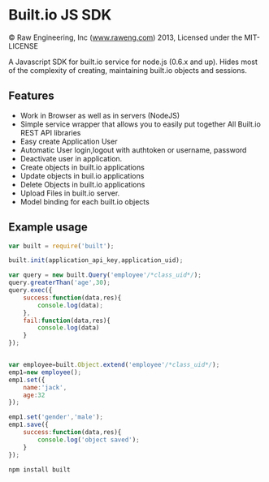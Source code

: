Built.io JS SDK
=======

&copy; Raw Engineering, Inc (www.raweng.com) 2013, Licensed under the MIT-LICENSE

A Javascript SDK for built.io service for node.js (0.6.x and up).  Hides most of the complexity of creating, maintaining built.io objects and sessions.


Features
--------

* Work in Browser as well as in servers (NodeJS)
* Simple service wrapper that allows you to easily put together All Built.io REST API libraries
* Easy create Application User
* Automatic User login,logout with authtoken or username, password
* Deactivate user in application.
* Create objects in built.io applications
* Update objects in buil.io applications
* Delete Objects in built.io applications
* Upload Files in built.io server.
* Model binding for each built.io objects


Example usage
-------------

```javascript
var built = require('built');

built.init(application_api_key,application_uid);

var query = new built.Query('employee'/*class_uid*/);
query.greaterThan('age',30);
query.exec({
	success:function(data,res){
		console.log(data);
	},
	fail:function(data,res){
		console.log(data)
	}
});


var employee=built.Object.extend('employee'/*class_uid*/);
emp1=new employee();
emp1.set({
	name:'jack',
	age:32
});

emp1.set('gender','male');
emp1.save({
	success:function(data,res){
		console.log('object saved');
	}
});

```

```bash
npm install built
```
